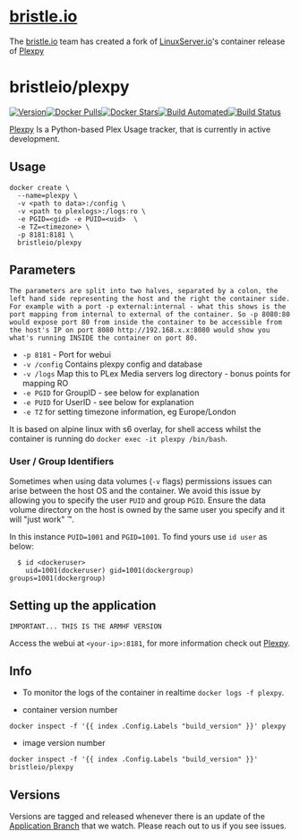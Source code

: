 [bristleurl]: https://bristle.io
[githuburl]: https://github.com/bristleio/plexpy
[app]: plexpy
[appurl]: https://github.com/JonnyWong16/plexpy/
[hub]: https://hub.docker.com/r/bristleio/plexpy/
[lsiorepo]: https://github.com/linuxserver/docker-plexpy-armhf

# [bristle.io][bristleurl]

The [bristle.io][bristleurl] team has created a fork of [LinuxServer.io][lsiorepo]'s container release of [Plexpy][appurl]

# bristleio/plexpy
[![Version](https://img.shields.io/github/tag/bristleio/docker-plexpy-armhf.svg)][githuburl][![Docker Pulls](https://img.shields.io/docker/pulls/bristleio/plexpy.svg)][hub][![Docker Stars](https://img.shields.io/docker/stars/bristleio/plexpy.svg)][hub][![Build Automated](https://img.shields.io/docker/automated/bristleio/plexpy.svg)][hub][![Build Status](https://img.shields.io/docker/automated/bristleio/plexpy.svg)][hub]

[Plexpy][appurl] Is a Python-based Plex Usage tracker, that is currently in active development.


## Usage

```
docker create \
  --name=plexpy \
  -v <path to data>:/config \
  -v <path to plexlogs>:/logs:ro \
  -e PGID=<gid> -e PUID=<uid>  \
  -e TZ=<timezone> \
  -p 8181:8181 \
  bristleio/plexpy
```

## Parameters

`The parameters are split into two halves, separated by a colon, the left hand side representing the host and the right the container side.
For example with a port -p external:internal - what this shows is the port mapping from internal to external of the container.
So -p 8080:80 would expose port 80 from inside the container to be accessible from the host's IP on port 8080
http://192.168.x.x:8080 would show you what's running INSIDE the container on port 80.`


* `-p 8181` - Port for webui
* `-v /config` Contains plexpy config and database
* `-v /logs` Map this to PLex Media servers log directory - bonus points for mapping RO
* `-e PGID` for GroupID - see below for explanation
* `-e PUID` for UserID - see below for explanation
* `-e TZ` for setting timezone information, eg Europe/London

It is based on alpine linux with s6 overlay, for shell access whilst the container is running do `docker exec -it plexpy /bin/bash`.

### User / Group Identifiers

Sometimes when using data volumes (`-v` flags) permissions issues can arise between the host OS and the container. We avoid this issue by allowing you to specify the user `PUID` and group `PGID`. Ensure the data volume directory on the host is owned by the same user you specify and it will "just work" ™.

In this instance `PUID=1001` and `PGID=1001`. To find yours use `id user` as below:

```
  $ id <dockeruser>
    uid=1001(dockeruser) gid=1001(dockergroup) groups=1001(dockergroup)
```

## Setting up the application
`IMPORTANT... THIS IS THE ARMHF VERSION`

Access the webui at `<your-ip>:8181`, for more information check out [Plexpy][appurl].

## Info

* To monitor the logs of the container in realtime `docker logs -f plexpy`.

* container version number

`docker inspect -f '{{ index .Config.Labels "build_version" }}' plexpy`

* image version number

`docker inspect -f '{{ index .Config.Labels "build_version" }}' bristleio/plexpy`


## Versions

Versions are tagged and released whenever there is an update of the [Application Branch][appurl] that we watch. Please reach out to us if you see issues.
